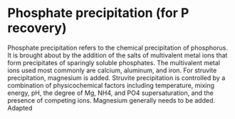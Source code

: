# Phosphate precipitation (for P recovery)
Phosphate precipitation refers to the chemical precipitation of phosphorus. It is brought about by the addition of the salts of multivalent metal ions that form precipitates of sparingly soluble phosphates. The multivalent metal ions used most commonly are calcium, aluminum, and iron. For struvite precipitation, magnesium is added. Struvite precipitation is controlled by a combination of physicochemical factors including temperature, mixing energy, pH, the degree of Mg, NH4, and PO4 supersaturation, and the presence of competing ions. Magnesium generally needs to be added. Adapted
